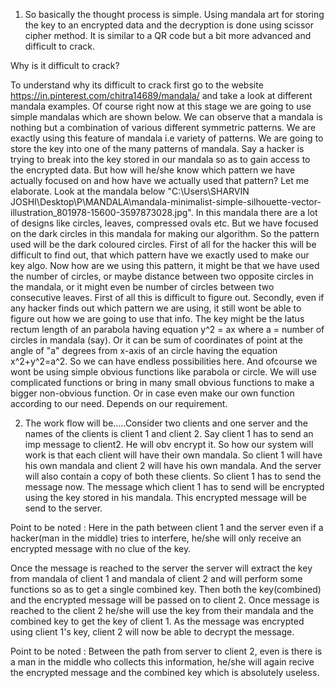 1) So basically the thought process is simple. Using mandala art for storing the key to an encrypted data and the decryption is done using scissor cipher method. It is similar to a QR code but a bit more advanced and difficult to crack. 


Why is it difficult to crack? 


To understand why its difficult to crack first go to the website https://in.pinterest.com/chitra14689/mandala/ and take a look at different mandala examples. Of course right now at this stage we are going to use simple mandalas which are shown below. We can observe that a mandala is nothing but a combination of various different symmetric patterns. We are exactly using this feature of mandala i.e variety of patterns. We are going to store the key into one of the many patterns of mandala. Say a hacker is trying to break into the key stored in our mandala so as to gain access to the encrypted data. But how will he/she know which pattern we have actually focused on and how have we actually used that pattern? Let me elaborate. Look at the mandala below "C:\Users\SHARVIN JOSHI\Desktop\P\MANDALA\mandala-minimalist-simple-silhouette-vector-illustration_801978-15600-3597873028.jpg". In this mandala there are a lot of designs like circles, leaves, compressed ovals etc. But we have focused on the dark circles in this mandala for making our algorithm. So the pattern used will be the dark coloured circles. First of all for the hacker this will be difficult to find out, that which pattern have we exactly used to make our key algo. Now how are we using this pattern, it might be that we have used the number of circles, or maybe distance between two opposite circles in the mandala, or it might even be number of circles between two consecutive leaves. First of all this is difficult to figure out. Secondly, even if any hacker finds out which pattern we are using, it still wont be able to figure out how we are going to use that info. The key might be the latus rectum length of an parabola having equation y^2 = ax where a = number of circles in mandala (say). Or it can be sum of coordinates of point at the angle of "a" degrees from x-axis of an circle having the equation x^2+y^2=a^2. So we can have endless possibilities here. And ofcourse we wont be using simple obvious functions like parabola or circle. We will use complicated functions or bring in many small obvious functions to make a bigger non-obvious function. Or in case even make our own function according to our need. Depends on our requirement.



2) The work flow will be.....Consider two clients and one server and the names of the clients is client 1 and client 2. Say client 1 has to send an imp message to client2. He will obv encrypt it. So how our system will work is that each client will have their own mandala. So client 1 will have his own mandala and client 2 will have his own mandala. And the server will also contain a copy of both these clients. So client 1 has to send the message now. The message which client 1 has to send will be encrypted using the key stored in his mandala. This encrypted message will be send to the server. 

Point to be noted : Here in the path between client 1 and the server even if a hacker(man in the middle) tries to interfere, he/she will only receive an encrypted message with no clue of the key.

Once the message is reached to the server the server will extract the key from mandala of client 1 and mandala of client 2 and will perform some functions so as to get a single combined key. Then both the key(combined) and the encrypted message will be passed on to client 2. Once message is reached to the client 2 he/she will use the key from their mandala and the combined key to get the key of client 1. As the message was encrypted using client 1's key, client 2 will now be able to decrypt the message.

Point to be noted : Between the path from server to client 2, even is there is a man in the middle who collects this information, he/she will again recive the encrypted message and the combined key which is absolutely useless.
